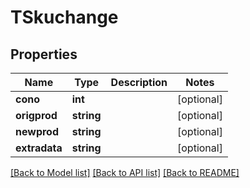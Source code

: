 # TSkuchange

## Properties
Name | Type | Description | Notes
------------ | ------------- | ------------- | -------------
**cono** | **int** |  | [optional] 
**origprod** | **string** |  | [optional] 
**newprod** | **string** |  | [optional] 
**extradata** | **string** |  | [optional] 

[[Back to Model list]](../README.md#documentation-for-models) [[Back to API list]](../README.md#documentation-for-api-endpoints) [[Back to README]](../README.md)


